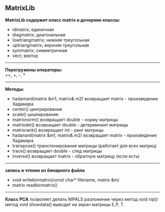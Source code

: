 ## MatrixLib  
**MatrixLib содержит класс matrix и дочерние классы:**  
- idmatrix;  единичная  
- diagmatrix;  диагональная  
- lowtriangmatrix;   нижняя треугольная  
- uptriangmatrix;  верхняя треугольная  
- symmatrix;  симметричная  
- vect;  вектор  
***
**Перегружены операторы:**  
<<, +, -, *  
***
**Mетоды:**  
- hadamard(matrix &m1, matrix& m2)  возвращает matrix - произведение Хадамара  
- center()  центрирование  
- scale()  шкалирование  
- matrixnorm()  возвращает double - норму матрицы  
- matrixdet()  возвращает double - детерминант матрицы  
- matrixrank()  возвращает int - ранг матрицы  
- hadanard(matrix &m1, matrix& m2)  возвращает matrix - произведение Хадамара  
- transpose()  транспонирование матрицы (работает для всех матриц)  
- trace()  возвращает double - след матрицы  
- inverse()  возвращает matrix -  обратную матрицу (если есть)  
***
**запись и чтение из бинарного файла**  
- void writebinmatrix(const char* filename, matrix &m)  
- matrix readbinmatrix()  
***  
**Класс PCA** позволяет делать NIPALS разложение через метод void nip()  
метод void showdata() выводит на экран матрицы E,P, T.  




